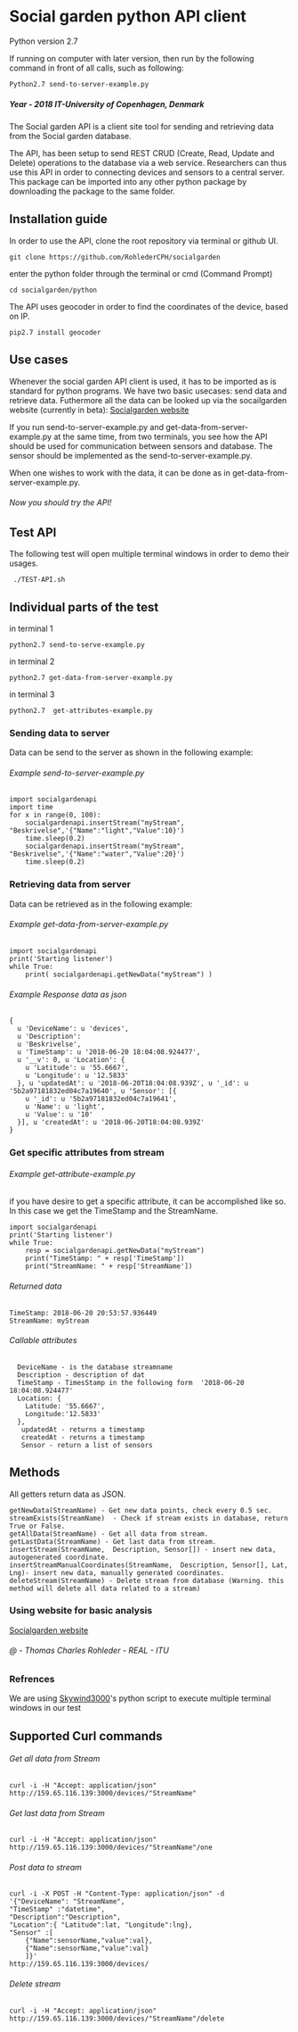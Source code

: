 # Social garden python API client
Python version 2.7

If running on computer with later version, then run by the following command in front of all calls, such as following:
```
Python2.7 send-to-server-example.py
```

##### Year - 2018 IT-University of Copenhagen, Denmark
The Social garden API is a client site tool for sending and retrieving data from the Social garden database.

The API, has been setup to send REST CRUD (Create, Read, Update and Delete) operations to the database via a web service. Researchers can thus use this API in order to connecting devices and sensors to a central server.
This package can be imported into any other python package by downloading the package to the same folder.


## Installation guide

In order to use the API, clone the root repository via terminal or github UI.
```
git clone https://github.com/RohlederCPH/socialgarden
```
enter the python folder through the terminal or cmd (Command Prompt)

```
cd socialgarden/python
```

The API uses geocoder in order to find the coordinates of the device, based on IP.
```
pip2.7 install geocoder
```

## Use cases
Whenever the social garden API client is used, it has to be imported as is standard for python programs.
We have two basic usecases: send data and retrieve data. Futhermore all the data can be looked up via the socailgarden website (currently in beta): [Socialgarden website](http://159.65.116.139:3000/)

If you run send-to-server-example.py and get-data-from-server-example.py at the same time, from two terminals, you see how the API should be used for communication between sensors and database. The sensor should be implemented as the send-to-server-example.py.

When one wishes to work with the data, it can be done as in get-data-from-server-example.py.



###### Now you should try the API!

## Test API
The following test will open multiple terminal windows in order to demo their usages.


```
 ./TEST-API.sh
```


## Individual parts of the test
in terminal 1
```
python2.7 send-to-serve-example.py
```
in terminal 2
```
python2.7 get-data-from-server-example.py
```
in terminal 3
```
python2.7  get-attributes-example.py
```

### Sending data to server
Data can be send to the server as shown in the following example:

###### Example send-to-server-example.py
```
import socialgardenapi
import time
for x in range(0, 100):
    socialgardenapi.insertStream("myStream", "Beskrivelse",'{"Name":"light","Value":10}')
    time.sleep(0.2)
    socialgardenapi.insertStream("myStream", "Beskrivelse",'{"Name":"water","Value":20}')
    time.sleep(0.2)
```

### Retrieving data from server
Data can be retrieved as in the following example:


###### Example get-data-from-server-example.py
```
import socialgardenapi
print('Starting listener')
while True:
    print( socialgardenapi.getNewData("myStream") )
```

###### Example Response data as json
```
{
  u 'DeviceName': u 'devices',
  u 'Description':
  u 'Beskrivelse',
  u 'TimeStamp': u '2018-06-20 18:04:08.924477',
  u '__v': 0, u 'Location': {
    u 'Latitude': u '55.6667',
    u 'Longitude': u '12.5833'
  }, u 'updatedAt': u '2018-06-20T18:04:08.939Z', u '_id': u '5b2a97181832ed04c7a19640', u 'Sensor': [{
    u '_id': u '5b2a97181832ed04c7a19641',
    u 'Name': u 'light',
    u 'Value': u '10'
  }], u 'createdAt': u '2018-06-20T18:04:08.939Z'
}
```
### Get specific attributes from stream
###### Example get-attribute-example.py
if you have desire to get a specific attribute, it can be accomplished like so. In this case we get the TimeStamp and the StreamName.
```
import socialgardenapi
print('Starting listener')
while True:
    resp = socialgardenapi.getNewData("myStream")
    print("TimeStamp: " + resp['TimeStamp'])
    print("StreamName: " + resp['StreamName'])
```
###### Returned data
```
TimeStamp: 2018-06-20 20:53:57.936449
StreamName: myStream
```
###### Callable attributes
```
  DeviceName - is the database streamname
  Description - description of dat
  TimeStamp - TimesStamp in the following form  '2018-06-20 18:04:08.924477'
  Location: {
    Latitude: '55.6667',
    Longitude:'12.5833'
  },
   updatedAt - returns a timestamp
   createdAt - returns a timestamp
   Sensor - return a list of sensors
```



## Methods
All getters return data as JSON.
```
getNewData(StreamName) - Get new data points, check every 0.5 sec.
streamExists(StreamName)  - Check if stream exists in database, return True or False.
getAllData(StreamName) - Get all data from stream.
getLastData(StreamName) - Get last data from stream.
insertStream(StreamName,  Description, Sensor[]) - insert new data, autogenerated coordinate.
insertStreamManualCoordinates(StreamName,  Description, Sensor[], Lat, Lng)- insert new data, manually generated coordinates.
deleteStream(StreamName) - Delete stream from database (Warning. this method will delete all data related to a stream)
```


### Using website for basic analysis
[Socialgarden website](http://159.65.116.139:3000/)

######  @ - Thomas Charles Rohleder - REAL - ITU

### Refrences
We are using [Skywind3000](https://github.com/skywind3000/terminal)'s python script to execute multiple terminal windows in our test



## Supported Curl commands
###### Get all data from Stream
```
curl -i -H "Accept: application/json" http://159.65.116.139:3000/devices/"StreamName"
```
###### Get last data from Stream
```
curl -i -H "Accept: application/json" http://159.65.116.139:3000/devices/"StreamName"/one
```

###### Post data to stream
```
curl -i -X POST -H "Content-Type: application/json" -d
'{"DeviceName": "StreamName",
"TimeStamp" :"datetime",
"Description":"Description",
"Location":{ "Latitude":lat, "Longitude":lng},
"Sensor" :[
    {"Name":sensorName,"value":val},
    {"Name":sensorName,"value":val}
    ]}'
http://159.65.116.139:3000/devices/
```
###### Delete stream
```
curl -i -H "Accept: application/json" http://159.65.116.139:3000/devices/"StreamName"/delete
```
